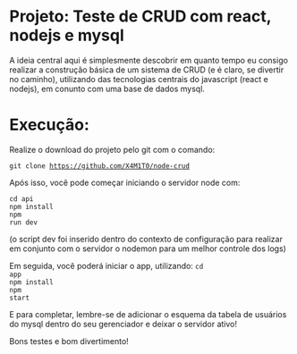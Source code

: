 <h1>Projeto: Teste de CRUD com react, nodejs e mysql</h1>

A ideia central aqui é simplesmente descobrir em quanto tempo eu consigo realizar a construção básica de um sistema de CRUD (e é claro, se divertir no caminho), utilizando das tecnologias centrais do javascript (react e nodejs), em conunto com uma base de dados mysql.

<h1>Execução:</h1>

Realize o download do projeto pelo git com o comando:

<code>git clone https://github.com/X4M1T0/node-crud</code>

Após isso, você pode começar iniciando o servidor node com:

<code>cd api</code>
<br/>
<code>npm install</code>
<br/>
<code>npm run dev</code>

(o script dev foi inserido dentro do contexto de configuração para realizar em conjunto com o servidor o nodemon para um melhor controle dos logs)

Em seguida, você poderá iniciar o app, utilizando:
<code>cd app</code>
<br/>
<code>npm install</code>
<br/>
<code>npm start</code>

E para completar, lembre-se de adicionar o esquema da tabela de usuários do mysql dentro do seu gerenciador e deixar o servidor ativo!

Bons testes e bom divertimento!
